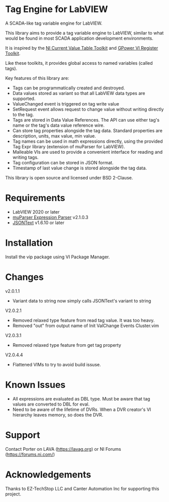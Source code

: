 # Tag Engine for LabVIEW
A SCADA-like tag variable engine for LabVIEW.

This library aims to provide a tag variable engine to LabVIEW, similar to what would be found in most SCADA application development environments.

It is inspired by the [NI Current Value Table Toolkit](https://www.vipm.io/package/ni_lib_cvt/) and [GPower VI Register Toolkit](https://www.vipm.io/package/gpower_lib_viregister/).

Like these toolkits, it provides global access to named variables (called tags).

Key features of this library are:
- Tags can be programmatically created and destroyed.
- Data values stored as variant so that all LabVIEW data types are supported.
- ValueChanged event is triggered on tag write value
- SetRequest event allows request to change value without writing directly to the tag.
- Tags are stored in Data Value References. The API can use either tag's name or the tag's data value reference wire.
- Can store tag properties alongside the tag data. Standard properties are description, units, max value, min value.
- Tag names can be used in math expressions directly, using the provided Tag Expr library (extension of muParser for LabVIEW).
- Malleable VIs are used to provide a convenient interface for reading and writing tags.
- Tag configuration can be stored in JSON format.
- Timestamp of last value change is stored alongside the tag data.

This library is open source and licensed under BSD 2-Clause.

# Requirements
- LabVIEW 2020 or later
- [muParser Expression Parser](https://www.vipm.io/package/lv_muparser/) v2.1.0.3
- [JSONText](https://www.vipm.io/package/jdp_science_jsontext/) v1.6.10 or later

# Installation
Install the vip package using VI Package Manager.

# Changes
v2.0.1.1
- Variant data to string now simply calls JSONText's variant to string

V2.0.2.1
- Removed relaxed type feature from read tag value. It was too heavy.
- Removed "out" from output name of Init ValChange Events Cluster.vim

V2.0.3.1
- Removed relaxed type feature from get tag property

V2.0.4.4
- Flattened VIMs to try to avoid build issuse.

# Known Issues
- All expressions are evaluated as DBL type. Must be aware that tag values are converted to DBL for eval.
- Need to be aware of the lifetime of DVRs. When a DVR creator's VI hierarchy leaves memory, so does the DVR.

# Support
Contact Porter on LAVA (https://lavag.org) or NI Forums (https://forums.ni.com/)

# Acknowledgements
Thanks to EZ-TechStop LLC and Canter Automation Inc for supporting this project.

